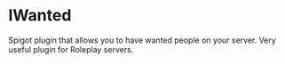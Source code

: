# IWanted
Spigot plugin that allows you to have wanted people on your server. Very useful plugin for Roleplay servers.
